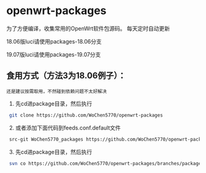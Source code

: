 # openwrt-packages
为了方便编译，收集常用的OpenWrt软件包源码。
每天定时自动更新

18.06版luci请使用packages-18.06分支

19.07版luci请使用packages-19.07分支


## 食用方式（方法3为18.06例子）：
`还是建议按需取用，不然碰到依赖问题不太好解决`
1. 先cd进package目录，然后执行
```bash
 git clone https://github.com/WoChen5770/openwrt-packages
```
2. 或者添加下面代码到feeds.conf.default文件
```bash
 src-git WoChen5770_packages https://github.com/WoChen5770/openwrt-packages
```
3. 先cd进package目录，然后执行
```bash
 svn co https://github.com/WoChen5770/openwrt-packages/branches/packages-18.06
```
